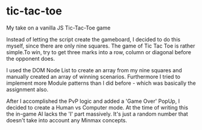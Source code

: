 # tic-tac-toe
My take on a vanilla JS Tic-Tac-Toe game

Instead of letting the script create the gameboard, I decided to do this myself, since there are only nine squares. 
The game of Tic Tac Toe is rather simple.To win, try to get three marks into a row, column or diagonal before 
the opponent does.

I used the DOM Node List to create an array from my nine squares and manually created an array of
winning scenarios.
Furthermore I tried to implement more Module patterns than I did before - which was basically the assignment also.

After I accomplished the PvP logic and added a 'Game Over' PopUp, I decided to create a Human vs Computer mode.
At the time of writing this the in-game AI lacks the 'I' part massively. It's just a random number that doesn't 
take into account any Minmax concepts. 
